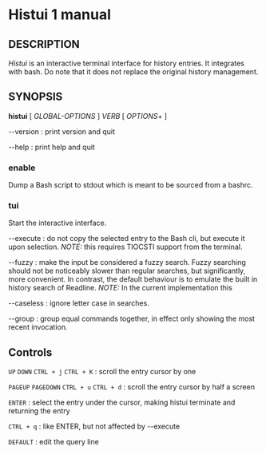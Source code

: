 # Histui 1 manual

## DESCRIPTION
*Histui* is an interactive terminal interface for history entries.
It integrates with bash.
Do note that it does not replace the original history management.

## SYNOPSIS
**histui** [ *GLOBAL-OPTIONS* ] *VERB* [ *OPTIONS*+ ]

--version
: print version and quit

--help
: print help and quit

### enable
Dump a Bash script to stdout which is meant to be sourced from a bashrc.

### tui
Start the interactive interface.

--execute
: do not copy the selected entry to the Bash cli, but execute it upon selection.
*NOTE:* this requires TIOCSTI support from the terminal.

--fuzzy
: make the input be considered a fuzzy search.
Fuzzy searching should not be noticeably slower than regular searches,
but significantly, more convenient.
In contrast,
the default behaviour is to emulate the built in history search of Readline.
*NOTE:* In the current implementation this

--caseless
: ignore letter case in searches.

--group
: group equal commands together, in effect only showing the most recent invocation.

## Controls

`UP`
`DOWN`
`CTRL + j`
`CTRL + K`
: scroll the entry cursor by one

`PAGEUP`
`PAGEDOWN`
`CTRL + u`
`CTRL + d`
: scroll the entry cursor by half a screen

`ENTER`
: select the entry under the cursor, making histui terminate and returning the entry

`CTRL + q`
: like ENTER, but not affected by --execute

`DEFAULT`
: edit the query line

[//]: # (@BAKE kramdown-man $@ @STOP)
